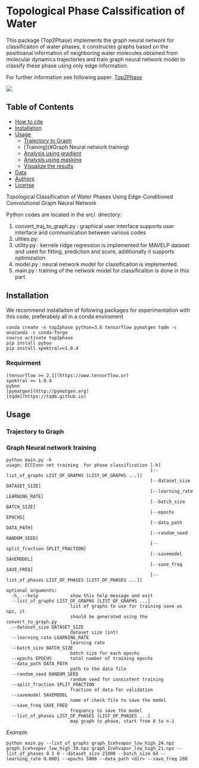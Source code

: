 # Topological Phase Calssification of Water

This package (Top2Phase) implements the graph neural network for classificaiton of water phases, it constructes graphs based on the positioanal information of neighboring water molecules obtained from molecular dynamics trajectories and train graph neural network model to classify these phase using only edge information.

For further information see following paper.
[Top2Phase](https://doi.org)

![](images/image.png)

## Table of Contents

- [How to cite](#how-to-cite)
- [Installation](#Installation)
- [Usage](#usage)
  - [Trajectory to Graph](#MD-Data-Processing)
  - [Training](#Graph Neural network training)
  - [Analysis using gradient](#Saliency-Map)
  - [Analysis using masking](#masking-Explaination)
  - [Visualize the results](#visualize-the-results)
- [Data](#data)
- [Authors](#authors)
- [License](#license)

Topological Classification of Water Phases Using Edge-Conditioned Convolutional Graph Neural Network  


Python codes are located in the src/. directory:


1. convert_traj_to_graph.py : graphical user interface supports user interface and communication between various codes
2. ulities.py: 
3. utility.py : kernele ridge regression is implemented for MAVELP dataset and used for fitting, prediction and score, additionally it supports optimization
4. model.py : neural network model for classificaiton is implemented. 
5. main.py : training of the network model for classificaiton is done in this part. 

## Installation
  We recommend installaiton of following packages for experimentation with this code, preferabely all in a conda enviroment
  ```
  conda create -n top2phase python=3.6 tensorflow pymatgen tqdm -c anaconda -c conda-forge
  source activate top2phase 
  pip install pyboo
  pip install spektral==1.0.4
  
  ```
  ### Requirment
    [tensorflow >= 2.1](https://www.tensorflow.or)
    spektral >= 1.0.4 
    pyboo  
    [pymatgen](http://pymatgen.org)
    [tqdm](https://tqdm.github.io)
## Usage

### Trajectory to Graph



### Graph Neural network training
```
python main.py -h
usage: ECCConv net training  for phase classification [-h]
                                                      [--list_of_graphs LIST_OF_GRAPHS [LIST_OF_GRAPHS ...]]
                                                      [--dataset_size DATASET_SIZE]
                                                      [--learning_rate LEARNING_RATE]
                                                      [--batch_size BATCH_SIZE]
                                                      [--epochs EPOCHS]
                                                      [--data_path DATA_PATH]
                                                      [--random_seed RANDOM_SEED]
                                                      [--split_fraction SPLIT_FRACTION]
                                                      [--savemodel SAVEMODEL]
                                                      [--save_freq SAVE_FREQ]
                                                      [--list_of_phases LIST_OF_PHASES [LIST_OF_PHASES ...]]

optional arguments:
  -h, --help            show this help message and exit
  --list_of_graphs LIST_OF_GRAPHS [LIST_OF_GRAPHS ...]
                        list of graphs to use for training save as npz, it
                        should be generated using the convert_to_graph.py
  --dataset_size DATASET_SIZE
                        dataset size (int)
  --learning_rate LEARNING_RATE
                        learning rate
  --batch_size BATCH_SIZE
                        batch size for each epochs
  --epochs EPOCHS       total number of training epochs
  --data_path DATA_PATH
                        path to the data file
  --random_seed RANDOM_SEED
                        random seed for consistent training
  --split_fraction SPLIT_FRACTION
                        fraction of data for validation
  --savemodel SAVEMODEL
                        name of check file to save the model
  --save_freq SAVE_FREQ
                        frequency to save the model
  --list_of_phases LIST_OF_PHASES [LIST_OF_PHASES ...]
                        map graph to phase, start from 0 to n-1
```

*Example*
```
python main.py --list_of_graphs graph_Icehvapor_low_high_24.npz graph_Icehvapor_low_high_30.npz graph_Icehvapor_low_high_21.npz --list_of_phases 0 1 0 --dataset_size 21000 --batch_size 64 --learning_rate 0.0001 --epochs 5000 --data_path <dir> --save_freq 200
```

